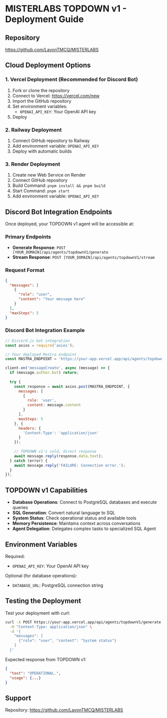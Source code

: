 # MISTERLABS TOPDOWN v1 - Deployment Guide

## Repository
https://github.com/LavonTMCQ/MISTERLABS

## Cloud Deployment Options

### 1. Vercel Deployment (Recommended for Discord Bot)

1. Fork or clone the repository
2. Connect to Vercel: https://vercel.com/new
3. Import the GitHub repository
4. Set environment variables:
   - `OPENAI_API_KEY`: Your OpenAI API key
5. Deploy

### 2. Railway Deployment

1. Connect GitHub repository to Railway
2. Add environment variable: `OPENAI_API_KEY`
3. Deploy with automatic builds

### 3. Render Deployment

1. Create new Web Service on Render
2. Connect GitHub repository
3. Build Command: `pnpm install && pnpm build`
4. Start Command: `pnpm start`
5. Add environment variable: `OPENAI_API_KEY`

## Discord Bot Integration Endpoints

Once deployed, your TOPDOWN v1 agent will be accessible at:

### Primary Endpoints

- **Generate Response**: `POST [YOUR_DOMAIN]/api/agents/topdownV1/generate`
- **Stream Response**: `POST [YOUR_DOMAIN]/api/agents/topdownV1/stream`

### Request Format

```json
{
  "messages": [
    {
      "role": "user",
      "content": "Your message here"
    }
  ],
  "maxSteps": 5
}
```

### Discord Bot Integration Example

```javascript
// Discord.js bot integration
const axios = require('axios');

// Your deployed Mastra endpoint
const MASTRA_ENDPOINT = 'https://your-app.vercel.app/api/agents/topdownV1/generate';

client.on('messageCreate', async (message) => {
  if (message.author.bot) return;
  
  try {
    const response = await axios.post(MASTRA_ENDPOINT, {
      messages: [
        {
          role: 'user',
          content: message.content
        }
      ],
      maxSteps: 5
    }, {
      headers: {
        'Content-Type': 'application/json'
      }
    });
    
    // TOPDOWN v1's cold, direct response
    await message.reply(response.data.text);
  } catch (error) {
    await message.reply('FAILURE: Connection error.');
  }
});
```

## TOPDOWN v1 Capabilities

- **Database Operations**: Connect to PostgreSQL databases and execute queries
- **SQL Generation**: Convert natural language to SQL
- **System Status**: Check operational status and available tools
- **Memory Persistence**: Maintains context across conversations
- **Agent Delegation**: Delegates complex tasks to specialized SQL Agent

## Environment Variables

Required:
- `OPENAI_API_KEY`: Your OpenAI API key

Optional (for database operations):
- `DATABASE_URL`: PostgreSQL connection string

## Testing the Deployment

Test your deployment with curl:

```bash
curl -X POST https://your-app.vercel.app/api/agents/topdownV1/generate \
  -H "Content-Type: application/json" \
  -d '{
    "messages": [
      {"role": "user", "content": "System status"}
    ]
  }'
```

Expected response from TOPDOWN v1:
```json
{
  "text": "OPERATIONAL.",
  "usage": {...}
}
```

## Support

Repository: https://github.com/LavonTMCQ/MISTERLABS
